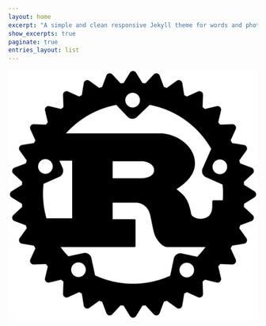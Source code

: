 ```yaml
---
layout: home
excerpt: "A simple and clean responsive Jekyll theme for words and photos."
show_excerpts: true
paginate: true
entries_layout: list
---
```


![assets](/assets/images/rust_logo.png)
